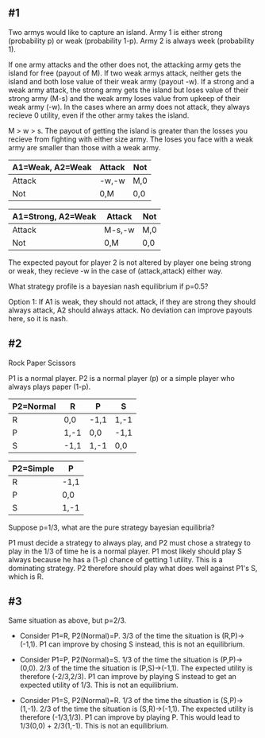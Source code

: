 ## #1

Two armys would like to capture an island. Army 1 is either strong (probability p) or weak (probability 1-p). Army 2 is always week (probability 1).

If one army attacks and the other does not, the attacking army gets the island for free (payout of M). If two weak armys attack, neither gets the island and both lose value of their weak army (payout -w). If a strong and a weak army attack, the strong army gets the island but loses value of their strong army (M-s) and the weak army loses value from upkeep of their weak army (-w). In the cases where an army does not attack, they always recieve 0 utility, even if the other army takes the island.

M > w > s. The payout of getting the island is greater than the losses you recieve from fighting with either size army. The loses you face with a weak army are smaller than those with a weak army.

| A1=Weak, A2=Weak | Attack | Not |
| ---------------- | ------ | --- |
| Attack           | -w,-w  | M,0 |
| Not              | 0,M    | 0,0 |

| A1=Strong, A2=Weak | Attack | Not |
| ------------------ | ------ | --- |
| Attack             | M-s,-w | M,0 |
| Not                | 0,M    | 0,0 |

The expected payout for player 2 is not altered by player one being strong or weak, they recieve -w in the case of (attack,attack) either way. 

What strategy profile is a bayesian nash equilibrium if p=0.5?

Option 1: If A1 is weak, they should not attack, if they are strong they should always attack, A2 should always attack. No deviation can improve payouts here, so it is nash.

## #2

Rock Paper Scissors

P1 is a normal player. P2 is a normal player (p) or a simple player who always plays paper (1-p). 

| P2=Normal | R    | P    | S    |
| --------- | ---- | ---- | ---- |
| R         | 0,0  | -1,1 | 1,-1 |
| P         | 1,-1 | 0,0  | -1,1 |
| S         | -1,1 | 1,-1 | 0,0  |

| P2=Simple | P    |
| --------- | ---- |
| R         | -1,1 |
| P         | 0,0  |
| S         | 1,-1 |

Suppose p=1/3, what are the pure strategy bayesian equilibria?

P1 must decide a strategy to always play, and P2 must chose a strategy to play in the 1/3 of time he is a normal player. P1 most likely should play S always because he has a (1-p) chance of getting 1 utility. This is a dominating strategy. P2 therefore should play what does well against P1's S, which is R. 

## #3

Same situation as above, but p=2/3. 

- Consider P1=R, P2(Normal)=P. 3/3 of the time the situation is (R,P)->(-1,1). P1 can improve by chosing S instead, this is not an equilibrium.

- Consider P1=P, P2(Normal)=S. 1/3 of the time the situation is (P,P)->(0,0). 2/3 of the time the situation is (P,S)->(-1,1). The expected utility is therefore (-2/3,2/3). P1 can improve by playing S instead to get an expected utility of 1/3. This is not an equilibrium.

- Consider P1=S, P2(Normal)=R. 1/3 of the time the situation is (S,P)->(1,-1). 2/3 of the time the situation is (S,R)->(-1,1). The expected utility is therefore (-1/3,1/3). P1  can improve by  playing P. This would lead to 1/3(0,0) + 2/3(1,-1). This is not an equilibrium.
















